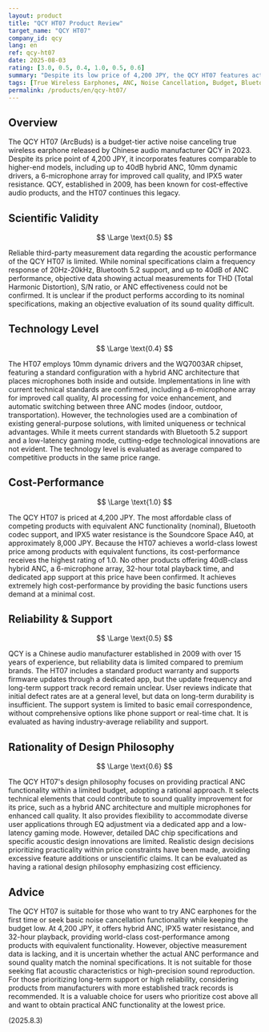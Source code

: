 ```yaml
---
layout: product
title: "QCY HT07 Product Review"
target_name: "QCY HT07"
company_id: qcy
lang: en
ref: qcy-ht07
date: 2025-08-03
rating: [3.0, 0.5, 0.4, 1.0, 0.5, 0.6]
summary: "Despite its low price of 4,200 JPY, the QCY HT07 features active noise cancellation and achieves world-class cost-performance among products with equivalent functionality, making it an excellent value true wireless earphone."
tags: [True Wireless Earphones, ANC, Noise Cancellation, Budget, Bluetooth]
permalink: /products/en/qcy-ht07/
---
```


## Overview

The QCY HT07 (ArcBuds) is a budget-tier active noise canceling true wireless earphone released by Chinese audio manufacturer QCY in 2023. Despite its price point of 4,200 JPY, it incorporates features comparable to higher-end models, including up to 40dB hybrid ANC, 10mm dynamic drivers, a 6-microphone array for improved call quality, and IPX5 water resistance. QCY, established in 2009, has been known for cost-effective audio products, and the HT07 continues this legacy.

## Scientific Validity

$$ \Large \text{0.5} $$

Reliable third-party measurement data regarding the acoustic performance of the QCY HT07 is limited. While nominal specifications claim a frequency response of 20Hz-20kHz, Bluetooth 5.2 support, and up to 40dB of ANC performance, objective data showing actual measurements for THD (Total Harmonic Distortion), S/N ratio, or ANC effectiveness could not be confirmed. It is unclear if the product performs according to its nominal specifications, making an objective evaluation of its sound quality difficult.

## Technology Level

$$ \Large \text{0.4} $$

The HT07 employs 10mm dynamic drivers and the WQ7003AR chipset, featuring a standard configuration with a hybrid ANC architecture that places microphones both inside and outside. Implementations in line with current technical standards are confirmed, including a 6-microphone array for improved call quality, AI processing for voice enhancement, and automatic switching between three ANC modes (indoor, outdoor, transportation). However, the technologies used are a combination of existing general-purpose solutions, with limited uniqueness or technical advantages. While it meets current standards with Bluetooth 5.2 support and a low-latency gaming mode, cutting-edge technological innovations are not evident. The technology level is evaluated as average compared to competitive products in the same price range.

## Cost-Performance

$$ \Large \text{1.0} $$

The QCY HT07 is priced at 4,200 JPY. The most affordable class of competing products with equivalent ANC functionality (nominal), Bluetooth codec support, and IPX5 water resistance is the Soundcore Space A40, at approximately 8,000 JPY. Because the HT07 achieves a world-class lowest price among products with equivalent functions, its cost-performance receives the highest rating of 1.0. No other products offering 40dB-class hybrid ANC, a 6-microphone array, 32-hour total playback time, and dedicated app support at this price have been confirmed. It achieves extremely high cost-performance by providing the basic functions users demand at a minimal cost.

## Reliability & Support

$$ \Large \text{0.5} $$

QCY is a Chinese audio manufacturer established in 2009 with over 15 years of experience, but reliability data is limited compared to premium brands. The HT07 includes a standard product warranty and supports firmware updates through a dedicated app, but the update frequency and long-term support track record remain unclear. User reviews indicate that initial defect rates are at a general level, but data on long-term durability is insufficient. The support system is limited to basic email correspondence, without comprehensive options like phone support or real-time chat. It is evaluated as having industry-average reliability and support.

## Rationality of Design Philosophy

$$ \Large \text{0.6} $$

The QCY HT07's design philosophy focuses on providing practical ANC functionality within a limited budget, adopting a rational approach. It selects technical elements that could contribute to sound quality improvement for its price, such as a hybrid ANC architecture and multiple microphones for enhanced call quality. It also provides flexibility to accommodate diverse user applications through EQ adjustment via a dedicated app and a low-latency gaming mode. However, detailed DAC chip specifications and specific acoustic design innovations are limited. Realistic design decisions prioritizing practicality within price constraints have been made, avoiding excessive feature additions or unscientific claims. It can be evaluated as having a rational design philosophy emphasizing cost efficiency.

## Advice

The QCY HT07 is suitable for those who want to try ANC earphones for the first time or seek basic noise cancellation functionality while keeping the budget low. At 4,200 JPY, it offers hybrid ANC, IPX5 water resistance, and 32-hour playback, providing world-class cost-performance among products with equivalent functionality. However, objective measurement data is lacking, and it is uncertain whether the actual ANC performance and sound quality match the nominal specifications. It is not suitable for those seeking flat acoustic characteristics or high-precision sound reproduction. For those prioritizing long-term support or high reliability, considering products from manufacturers with more established track records is recommended. It is a valuable choice for users who prioritize cost above all and want to obtain practical ANC functionality at the lowest price.

(2025.8.3)
